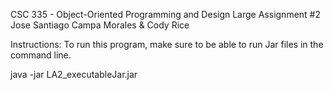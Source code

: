 CSC 335 - Object-Oriented Programming and Design
Large Assignment #2
Jose Santiago Campa Morales & Cody Rice

Instructions:
To run this program, make sure to be able to run
Jar files in the command line.

java -jar LA2_executableJar.jar